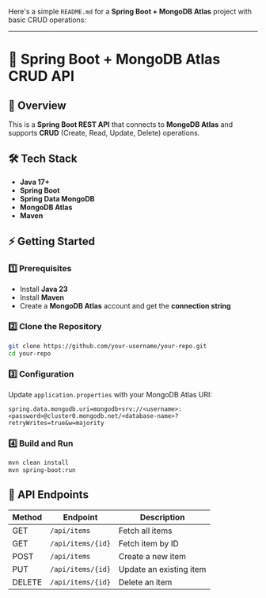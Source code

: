 Here's a simple `README.md` for a **Spring Boot + MongoDB Atlas** project with basic CRUD operations:  

---

# 🚀 Spring Boot + MongoDB Atlas CRUD API  

## 📌 Overview  
This is a **Spring Boot REST API** that connects to **MongoDB Atlas** and supports **CRUD** (Create, Read, Update, Delete) operations.  

## 🛠 Tech Stack  
- **Java 17+**  
- **Spring Boot**  
- **Spring Data MongoDB**  
- **MongoDB Atlas**  
- **Maven**  

## ⚡ Getting Started  

### 1️⃣ Prerequisites  
- Install **Java 23**  
- Install **Maven**  
- Create a **MongoDB Atlas** account and get the **connection string**  

### 2️⃣ Clone the Repository  
```bash
git clone https://github.com/your-username/your-repo.git
cd your-repo
```

### 3️⃣ Configuration  
Update `application.properties` with your MongoDB Atlas URI:  
```properties
spring.data.mongodb.uri=mongodb+srv://<username>:<password>@cluster0.mongodb.net/<database-name>?retryWrites=true&w=majority
```

### 4️⃣ Build and Run  
```bash
mvn clean install  
mvn spring-boot:run  
```

## 📌 API Endpoints  

| Method | Endpoint | Description |
|--------|---------|------------|
| GET    | `/api/items` | Fetch all items |
| GET    | `/api/items/{id}` | Fetch item by ID |
| POST   | `/api/items` | Create a new item |
| PUT    | `/api/items/{id}` | Update an existing item |
| DELETE | `/api/items/{id}` | Delete an item |

